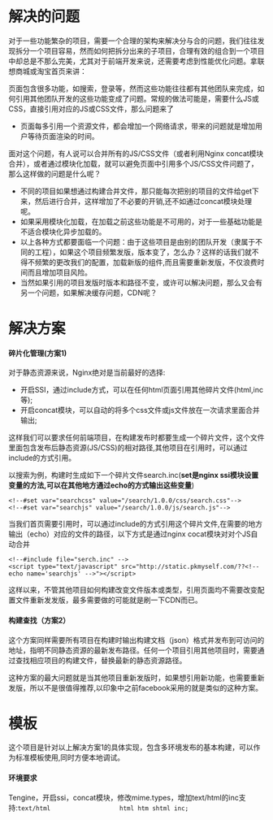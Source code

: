 # 解决的问题

对于一些功能繁杂的项目，需要一个合理的架构来解决分与合的问题，我们往往发现拆分一个项目容易，然而如何把拆分出来的子项目，合理有效的组合到一个项目中却总是不那么完美，尤其对于前端开发来说，还需要考虑到性能优化问题。拿联想商城或淘宝首页来讲：

页面包含很多功能，如搜索，登录等，然而这些功能往往都有其他团队来完成，如何引用其他团队开发的这些功能变成了问题。常规的做法可能是，需要什么JS或CSS，直接引用对应的JS或CSS文件，那么问题来了

* 页面每多引用一个资源文件，都会增加一个网络请求，带来的问题就是增加用户等待页面渲染的时间。

面对这个问题，有人说可以合并所有的JS/CSS文件（或者利用Nginx concat模块合并），或者通过模块化加载，就可以避免页面中引用多个JS/CSS文件问题了，那么这样做的问题是什么呢？

* 不同的项目如果想通过构建合并文件，那只能每次把别的项目的文件给get下来，然后进行合并，这样增加了不必要的开销,还不如通过concat模块处理呢。
* 如果采用模块化加载，在加载之前这些功能是不可用的，对于一些基础功能是不适合模块化异步加载的。
*  以上各种方式都要面临一个问题：由于这些项目是由别的团队开发（隶属于不同的工程），如果这个项目频繁发版，版本变了，怎么办？这样的话我们就不得不频繁的更改我们的配置，加载新版的组件,而且需要重新发版，不仅浪费时间而且增加项目风险。
* 当然如果引用的项目发版时版本和路径不变，或许可以解决问题，那么又会有另一个问题，如果解决缓存问题，CDN呢？

# 解决方案

#### 碎片化管理(方案1)

对于静态资源来说，Nginx绝对是当前最好的选择:

* 开启SSI，通过include方式，可以在任何html页面引用其他碎片文件(html,inc等);
    <!--#include file="inc/header.inc" -->
* 开启concat模块，可以自动的将多个css文件或js文件放在一次请求里面合并输出;
    <script type="text/javascript" src="http://static.pkmyself.com/??dir1/js/a.js,dir2/b.js"></script>

这样我们可以要求任何前端项目，在构建发布时都要生成一个碎片文件，这个文件里面包含发布后静态资源(JS/CSS)的相对路径,其他项目在引用时，可以通过include的方式引用。

以搜索为例，构建时生成如下一个碎片文件search.inc(**set是nginx ssi模块设置变量的方法,可以在其他地方通过echo的方式输出这些变量**)

    <!--#set var="searchcss" value="/search/1.0.0/css/search.css"-->
    <!--#set var="searchjs" value="/search/1.0.0/js/search.js"-->

当我们首页需要引用时，可以通过include的方式引用这个碎片文件,在需要的地方输出（echo）对应的文件的路径，以下方式是通过nginx cocat模块对对个JS自动合并

    <!--#include file="serch.inc" -->
    <script type="text/javascript" src="http://static.pkmyself.com/??<!--echo name='searchjs' -->"></script>

这样以来，不管其他项目如何构建改变文件版本或类型，引用页面均不需要改变配置文件重新发发版，最多需要做的可能就是刷一下CDN而已。

#### 构建查找（方案2）

这个方案同样需要所有项目在构建时输出构建文档（json）格式并发布到可访问的地址，指明不同静态资源的最新发布路径。任何一个项目引用其他项目时，需要通过查找相应项目的构建文件，替换最新的静态资源路径。

这种方案的最大问题就是当其他项目重新发版时，如果想引用新功能，也需要重新发版，所以不是很值得推荐,以印象中之前facebook采用的就是类似的这种方案。

# 模板

这个项目是针对以上解决方案1的具体实现，包含多环境发布的基本构建，可以作为标准模板使用,同时方便本地调试。

#### 环境要求

Tengine，开启ssi，concat模块，修改mime.types，增加text/html的inc支持:`text/html                   html htm shtml inc;`


